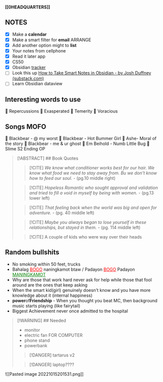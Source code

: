 **[[0HEADQUARTERS]]**

## NOTES
- [x] Make a **calendar**
- [x] Make a smart filter for **email** ARRANGE
- [x] Add another option might to **list**
- [x] Your notes from cellphone
- [x] Read it later app
- [x] CS50
- [x] Obsidian [tracker](obsidian://open?vault=Main%20Hub&file=0outputMP4.mp4) 
- [ ] Look this up [How to Take Smart Notes in Obsidian - by Josh Duffney (substack.com)](https://theknowledgeworker.substack.com/p/how-to-take-smart-notes-in-obsidian)
- [ ] Learn Obsidian dataview

## Interesting words to use
💚  Repercussions
💚  Exasperated
💚  Temerity
💚  Voracious

## Songs MOFO
🎵  Blackbear - @ my worst
🎵  Blackbear - Hot Bummer Girl
🎵  Ashe- Moral of the story
🎵  Blackbear - me & ur ghost
🎵  Em Beihold - Numb Little Bug
🎵  Slime S2 Ending OP

>[!ABSTRACT] ## Book Quotes
>>[!CITE] *We know what conditioner works best for our hair. We know what food we need to stay away from. Bu we don't know how to feed our soul.*
>>\- (pg.10 middle right)
>
>>[!CITE] *Hopeless Romantic who sought approval and validation and tried to fill a void in myself by being with women.*
>>\- (pg.13 lower left)
>
>>[!CITE] *That feeling back when the world was big and open for adventure.*
>>\- (pg. 40 middle left)
>
>>[!CITE] *Maybe you always began to lose yourself in these relationships, but stayed in them.*
>>\- (pg. 114 middle left)
>
>>[!CITE] A couple of kids who were way over their heads

## Random bullshits
- No smoking within 50 feet, trucks
- Bahalag <font style="color: red"><u>BOGO</u></font> naningkamot btaw / Padayon <font style="color: red"><u>BOGO</u></font> Padayon <font style="color: green"><u>MANINGKAMOT</u></font>
- Why are those that work hard never ask for help while those that fool around are the ones that keep asking
- When the smart kid(girl) genuinely doesn't know and you have more knowledge about it (internal happiness)
- **power**of**Friendship** - When you thought you beat MC, then background music starts playing (like fairytail)
- Biggest Achievement never once admitted to the hospital

>[!WARNING] ## Needed
>- monitor
>- electric fan FOR COMPUTER
>- phone stand
>- powerbank
>
>>[!DANGER] tartarus v2
>
>>[!DANGER] laptop????

![[Pasted image 20221015201531.png]]